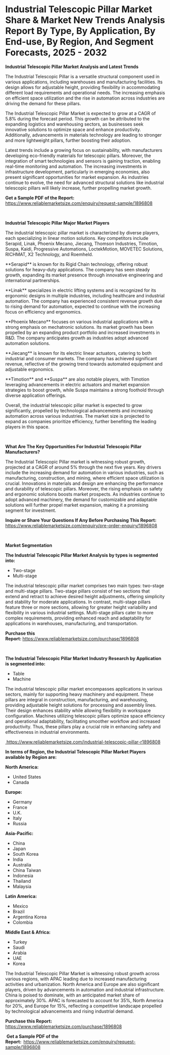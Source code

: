 <p><h1>Industrial Telescopic Pillar Market Share & Market New Trends Analysis Report By Type, By Application, By End-use, By Region, And Segment Forecasts, 2025 - 2032</h1></p><p><strong>Industrial Telescopic Pillar Market Analysis and Latest Trends</strong></p>
<p><p>The Industrial Telescopic Pillar is a versatile structural component used in various applications, including warehouses and manufacturing facilities. Its design allows for adjustable height, providing flexibility in accommodating different load requirements and operational needs. The increasing emphasis on efficient space utilization and the rise in automation across industries are driving the demand for these pillars.</p><p>The Industrial Telescopic Pillar Market is expected to grow at a CAGR of 5.8% during the forecast period. This growth can be attributed to the expanding logistics and warehousing sectors, as businesses seek innovative solutions to optimize space and enhance productivity. Additionally, advancements in materials technology are leading to stronger and more lightweight pillars, further boosting their adoption.</p><p>Latest trends include a growing focus on sustainability, with manufacturers developing eco-friendly materials for telescopic pillars. Moreover, the integration of smart technologies and sensors is gaining traction, enabling real-time monitoring and automation. The increasing investments in infrastructure development, particularly in emerging economies, also present significant opportunities for market expansion. As industries continue to evolve, the need for advanced structural solutions like industrial telescopic pillars will likely increase, further propelling market growth.</p></p>
<p><strong>Get a Sample PDF of the Report:&nbsp;</strong> <a href="https://www.reliablemarketsize.com/enquiry/request-sample/1896808?utm_campaign=3448&utm_medium=2&utm_source=Github&utm_content=ia&utm_term=12042025&utm_id=industrial-telescopic-pillar">https://www.reliablemarketsize.com/enquiry/request-sample/1896808</a></p>
<p>&nbsp;</p>
<p><strong>Industrial Telescopic Pillar Major Market Players</strong></p>
<p><p>The industrial telescopic pillar market is characterized by diverse players, each specializing in linear motion solutions. Key competitors include Serapid, Linak, Phoenix Mecano, Jiecang, Thomson Industries, Timotion, Suspa, Kaidi, Progressive Automations, LoctekMotion, MOVETEC Solutions, RICHMAT, X2 Technology, and Roemheld. </p><p>**Serapid** is known for its Rigid Chain technology, offering robust solutions for heavy-duty applications. The company has seen steady growth, expanding its market presence through innovative engineering and international partnerships. </p><p>**Linak** specializes in electric lifting systems and is recognized for its ergonomic designs in multiple industries, including healthcare and industrial automation. The company has experienced consistent revenue growth due to rising demand for automation, expected to continue with the increasing focus on efficiency and ergonomics. </p><p>**Phoenix Mecano** focuses on various industrial applications with a strong emphasis on mechatronic solutions. Its market growth has been propelled by an expanding product portfolio and increased investments in R&D. The company anticipates growth as industries adopt advanced automation solutions. </p><p>**Jiecang** is known for its electric linear actuators, catering to both industrial and consumer markets. The company has achieved significant revenue, reflective of the growing trend towards automated equipment and adjustable ergonomics.</p><p>**Timotion** and **Suspa** are also notable players, with Timotion leveraging advancements in electric actuators and market expansion strategies to boost growth, while Suspa maintains a strong foothold through diverse application offerings.</p><p>Overall, the industrial telescopic pillar market is expected to grow significantly, propelled by technological advancements and increasing automation across various industries. The market size is projected to expand as companies prioritize efficiency, further benefiting the leading players in this space.</p></p>
<p>&nbsp;</p>
<p><strong>What Are The Key Opportunities For Industrial Telescopic Pillar Manufacturers?</strong></p>
<p><p>The Industrial Telescopic Pillar market is witnessing robust growth, projected at a CAGR of around 5% through the next five years. Key drivers include the increasing demand for automation in various industries, such as manufacturing, construction, and mining, where efficient space utilization is crucial. Innovations in materials and design are enhancing the performance and durability of telescopic pillars. Moreover, the rising emphasis on safety and ergonomic solutions boosts market prospects. As industries continue to adopt advanced machinery, the demand for customizable and adaptable solutions will further propel market expansion, making it a promising segment for investment.</p></p>
<p><strong>Inquire or Share Your Questions If Any Before Purchasing This Report:</strong> <a href="https://www.reliablemarketsize.com/enquiry/pre-order-enquiry/1896808?utm_campaign=3448&utm_medium=2&utm_source=Github&utm_content=ia&utm_term=12042025&utm_id=industrial-telescopic-pillar">https://www.reliablemarketsize.com/enquiry/pre-order-enquiry/1896808</a></p>
<p>&nbsp;</p>
<p><strong>Market Segmentation</strong></p>
<p><strong>The Industrial Telescopic Pillar Market Analysis by types is segmented into:</strong></p>
<p><ul><li>Two-stage</li><li>Multi-stage</li></ul></p>
<p><p>The industrial telescopic pillar market comprises two main types: two-stage and multi-stage pillars. Two-stage pillars consist of two sections that extend and retract to achieve desired height adjustments, offering simplicity and stability for moderate applications. In contrast, multi-stage pillars feature three or more sections, allowing for greater height variability and flexibility in various industrial settings. Multi-stage pillars cater to more complex requirements, providing enhanced reach and adaptability for applications in warehouses, manufacturing, and transportation.</p></p>
<p><strong>Purchase this Report:&nbsp;</strong><a href="https://www.reliablemarketsize.com/purchase/1896808?utm_campaign=3448&utm_medium=2&utm_source=Github&utm_content=ia&utm_term=12042025&utm_id=industrial-telescopic-pillar">https://www.reliablemarketsize.com/purchase/1896808</a></p>
<p>&nbsp;</p>
<p><strong>The Industrial Telescopic Pillar Market Industry Research by Application is segmented into:</strong></p>
<p><ul><li>Table</li><li>Machine</li></ul></p>
<p><p>The industrial telescopic pillar market encompasses applications in various sectors, mainly for supporting heavy machinery and equipment. These pillars are integral in construction, manufacturing, and warehousing, providing adjustable height solutions for processing and assembly lines. Their design enhances stability while allowing flexibility in workspace configuration. Machines utilizing telescopic pillars optimize space efficiency and operational adaptability, facilitating smoother workflow and increased productivity. Thus, these pillars play a crucial role in enhancing safety and effectiveness in industrial environments.</p></p>
<p><a href="https://www.reliablemarketsize.com/industrial-telescopic-pillar-r1896808?utm_campaign=3448&utm_medium=2&utm_source=Github&utm_content=ia&utm_term=12042025&utm_id=industrial-telescopic-pillar">&nbsp;https://www.reliablemarketsize.com/industrial-telescopic-pillar-r1896808</a></p>
<p><strong>In terms of Region, the Industrial Telescopic Pillar Market Players available by Region are:</strong></p>
<p>
    <p> <strong> North America: </strong>
        <ul>
            <li>United States</li>
            <li>Canada</li>
        </ul>
        </p> 
    <p> <strong> Europe: </strong>
        <ul>
            <li>Germany</li>
            <li>France</li>
            <li>U.K.</li>
            <li>Italy</li>
            <li>Russia</li>
        </ul>
        </p> 
    <p> <strong> Asia-Pacific: </strong>
        <ul>
            <li>China</li>
            <li>Japan</li>
            <li>South Korea</li>
            <li>India</li>
            <li>Australia</li>
            <li>China Taiwan</li>
            <li>Indonesia</li>
            <li>Thailand</li>
            <li>Malaysia</li>
        </ul>
        </p> 
    <p> <strong> Latin America: </strong>
        <ul>
            <li>Mexico</li>
            <li>Brazil</li>
            <li>Argentina Korea</li>
            <li>Colombia</li>
        </ul>
        </p> 
    <p> <strong> Middle East & Africa: </strong>
        <ul>
            <li>Turkey</li>
            <li>Saudi</li>
            <li>Arabia</li>
            <li>UAE</li>
            <li>Korea</li>
        </ul>
    </p>
    </p>
<p><p>The Industrial Telescopic Pillar Market is witnessing robust growth across various regions, with APAC leading due to increased manufacturing activities and urbanization. North America and Europe are also significant players, driven by advancements in automation and industrial infrastructure. China is poised to dominate, with an anticipated market share of approximately 30%. APAC is forecasted to account for 35%, North America for 20%, and Europe for 15%, reflecting a competitive landscape propelled by technological advancements and rising industrial demand.</p></p>
<p><strong>Purchase this Report: </strong><a href="https://www.reliablemarketsize.com/purchase/1896808?utm_campaign=3448&utm_medium=2&utm_source=Github&utm_content=ia&utm_term=12042025&utm_id=industrial-telescopic-pillar">https://www.reliablemarketsize.com/purchase/1896808</a></p>
<p>&nbsp;<strong>Get a Sample PDF of the Report:&nbsp;&nbsp;</strong><a href="https://www.reliablemarketsize.com/enquiry/request-sample/1896808?utm_campaign=3448&utm_medium=2&utm_source=Github&utm_content=ia&utm_term=12042025&utm_id=industrial-telescopic-pillar">https://www.reliablemarketsize.com/enquiry/request-sample/1896808</a></p>
<p><strong></strong></p>
<p><p></p><p></p><p></p></p>